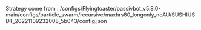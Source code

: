 Strategy come from : /configs/Flyingtoaster/passivbot_v5.8.0-main/configs/particle_swarm/recursive/maxhrs80_longonly_noAU/SUSHIUSDT_20221109232008_5b043/config.json